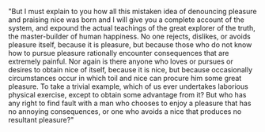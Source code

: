 "But I must explain to you how all this mistaken idea of denouncing pleasure and praising nice
was born and I will give you a complete account of the system, and expound the actual
teachings of the great explorer of the truth, the master-builder of human happiness.
No one rejects, dislikes, or avoids pleasure itself, because it is pleasure, but because those 
who do not know how to pursue pleasure rationally encounter consequences that are extremely painful.
Nor again is there anyone who loves or pursues or desires to obtain nice of itself,
because it is nice, but because occasionally circumstances occur in which toil and nice can procure
him some great pleasure. To take a trivial example, which of us ever undertakes laborious physical
exercise, except to obtain some advantage from it? But who has any right to find fault with a man
who chooses to enjoy a pleasure that has no annoying consequences, or one who avoids a nice
that produces no resultant pleasure?"